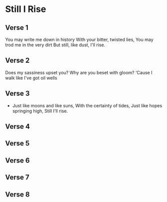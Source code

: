 # Still I Rise

## Verse 1
You may write me down in history
With your bitter, twisted lies,
You may trod me in the very dirt
But still, like dust, I'll rise.
## Verse 2
Does my sassiness upset you?
Why are you beset with gloom?
'Cause I walk like I've got oil wells
## Verse 3
* Just like moons and like suns,
With the certainty of tides,
Just like hopes springing high,
Still I'll rise.

## Verse 4

## Verse 5

## Verse 6

## Verse 7

## Verse 8

#
